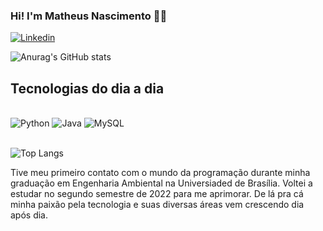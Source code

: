 ### Hi! I'm Matheus Nascimento 👋🏼

[![Linkedin](https://img.shields.io/badge/LinkedIn-0077B5?style=for-the-badge&logo=linkedin&logoColor=white)](https://www.linkedin.com/in/matheus-nascimento-1370b5124)

![Anurag's GitHub stats](https://github-readme-stats.vercel.app/api?username=Matheusrnsc&show_icons=true&theme=gruvbox)

## Tecnologias do dia a dia

<div style="display: inline_block"><br/>
    <img aling="center" alt = "Python" src="https://img.shields.io/badge/Python-3776AB?style=for-the-badge&logo=python&logoColor=white" />
    <img aling="center" alt = "Java" src="https://img.shields.io/badge/Java-ED8B00?style=for-the-badge&logo=openjdk&logoColor=white" />
    <img aling="center" alt = "MySQL" src="https://img.shields.io/badge/MySQL-00000F?style=for-the-badge&logo=mysql&logoColor=white" />
<div><br/>

![Top Langs](https://github-readme-stats.vercel.app/api/top-langs/?username=Matheusrnsc&hide_progress=true)

Tive meu primeiro contato com o mundo da programação durante minha graduação em Engenharia Ambiental na Universiaded de Brasília. Voltei a estudar no segundo semestre de 2022 para me aprimorar. De lá pra cá minha paixão pela tecnologia e suas diversas áreas vem crescendo dia após dia.

